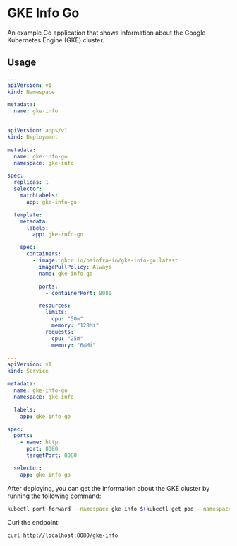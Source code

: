 # GKE Info Go

An example Go application that shows information about the Google Kubernetes Engine (GKE) cluster.

## Usage

```yaml
---
apiVersion: v1
kind: Namespace

metadata:
  name: gke-info

---
apiVersion: apps/v1
kind: Deployment

metadata:
  name: gke-info-go
  namespace: gke-info

spec:
  replicas: 1
  selector:
    matchLabels:
      app: gke-info-go

  template:
    metadata:
      labels:
        app: gke-info-go

    spec:
      containers:
        - image: ghcr.io/osinfra-io/gke-info-go:latest
          imagePullPolicy: Always
          name: gke-info-go

          ports:
            - containerPort: 8080

          resources:
            limits:
              cpu: "50m"
              memory: "128Mi"
            requests:
              cpu: "25m"
              memory: "64Mi"

---
apiVersion: v1
kind: Service

metadata:
  name: gke-info-go
  namespace: gke-info

  labels:
    app: gke-info-go

spec:
  ports:
    - name: http
      port: 8080
      targetPort: 8080

  selector:
    app: gke-info-go

```

After deploying, you can get the information about the GKE cluster by running the following command:

```bash
kubectl port-forward --namespace gke-info $(kubectl get pod --namespace gke-info --selector="app=gke-info-go" --output jsonpath='{.items[0].metadata.name}') 8080:8080
```

Curl the endpoint:

```bash
curl http://localhost:8080/gke-info
```
